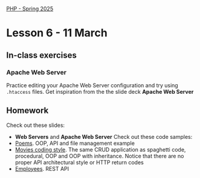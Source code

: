 [PHP - Spring 2025](https://github.com/arturomorarioja-kea/WD_PHP_F25/blob/main/README.md)

# Lesson 6 - 11 March

[--> circe_app: get info from amri.keadigital@gmail.com]: #
[--> demo API: the movies database, then they complete at home]: #

## In-class exercises

### Apache Web Server
Practice editing your Apache Web Server configuration and try using `.htaccess` files. Get inspiration from the the slide deck **Apache Web Server**

## Homework
Check out these slides:
- **Web Servers** and **Apache Web Server**
Check out these code samples:
- [Poems](https://github.com/arturomorarioja/php_oop_poems). OOP, API and file management example
- [Movies coding style](https://github.com/arturomorarioja/php_movies_coding_style). The same CRUD application as spaghetti code, procedural, OOP and OOP with inheritance. Notice that there are no proper API architectural style or HTTP return codes
- [Employees](https://github.com/arturomorarioja/php_employees_rest_api). REST API

[### Exercises]: #
[- Turn the poems API into a REST API. Do not forget to return the proper HTTP codes]: #
[- Create a RESTful API for the movies database(https://github.com/arturomorarioja-kea/WD_PHP_F25/blob/main/Lesson06/movies.sql) with the following specification:]: #
[--> copy/paste it from kea-movie-manager-rest-api]: #
